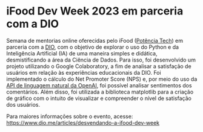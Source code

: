 # iFood Dev Week 2023 em parceria com a DIO

Semana de mentorias online oferecidas pelo iFood ([Potência Tech](https://potenciatech.com.br/)) em parceria com a [DIO](https://www.dio.me/), com o objetivo de explorar o uso do Python e da Inteligência Artificial (IA) de uma maneira simples e didática, desmistificando a área da Ciência de Dados. Para isso, foi desenvolvido um projeto utilizando o Google Colaboratory, a fim de analisar a satisfação de usuários em relação às experiências educacionais da DIO. Foi implementado o cálculo do Net Promoter Score (NPS) e, por meio do uso da [API de linguagem natural da OpenAI](https://platform.openai.com/docs/api-reference/introduction), foi possível analisar sentimentos dos comentários. Além disso, foi utilizada a biblioteca matplotlib para a criação de gráfico com o intuito de visualizar e compreender o nível de satisfação dos usuários.

Para maiores informações sobre o evento, acesse: <https://www.dio.me/articles/desvendando-a-ifood-dev-week>
